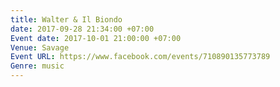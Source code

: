 ```yaml
---
title: Walter & Il Biondo
date: 2017-09-28 21:34:00 +07:00
Event date: 2017-10-01 21:00:00 +07:00
Venue: Savage
Event URL: https://www.facebook.com/events/710890135773789
Genre: music
---
```


